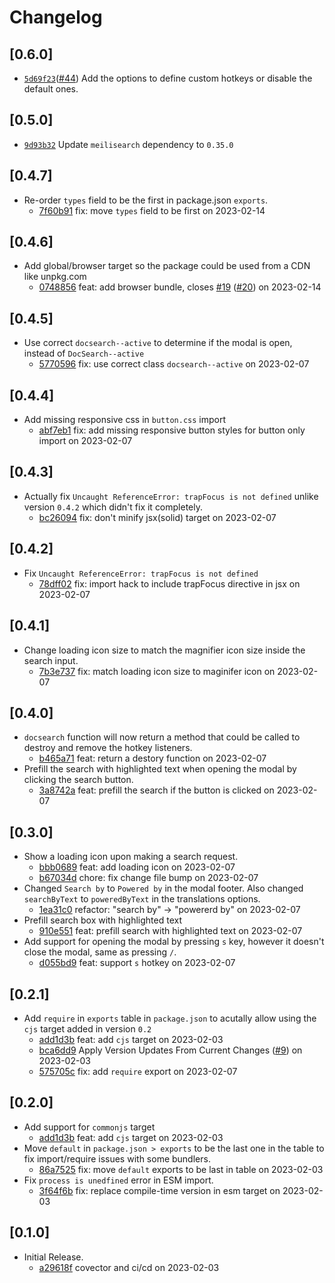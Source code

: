 # Changelog

## \[0.6.0]

-   [`5d69f23`](https://github.com/tauri-apps/meilisearch-docsearch/commit/5d69f23ce32b40710460b1b23b4917ade00131e8)([#44](https://github.com/tauri-apps/meilisearch-docsearch/pull/44))
    Add the options to define custom hotkeys or disable the default ones.

## \[0.5.0]

-   [`9d93b32`](https://github.com/tauri-apps/meilisearch-docsearch/commit/9d93b32b47f247069acd4bfbb6297e5a9de68e80)
    Update `meilisearch` dependency to `0.35.0`

## \[0.4.7]

-   Re-order `types` field to be the first in package.json `exports`.
    -   [7f60b91](https://github.com/tauri-apps/meilisearch-docsearch/commit/7f60b91de672b7d9c8d4444647e12fa4fe2f443c)
        fix: move `types` field to be first on 2023-02-14

## \[0.4.6]

-   Add global/browser target so the package could be used from a CDN like
    unpkg.com
    -   [0748856](https://github.com/tauri-apps/meilisearch-docsearch/commit/0748856d256120020434735eb70d78b4f3c55a57)
        feat: add browser bundle, closes
        [#19](https://github.com/tauri-apps/meilisearch-docsearch/pull/19)
        ([#20](https://github.com/tauri-apps/meilisearch-docsearch/pull/20)) on
        2023-02-14

## \[0.4.5]

-   Use correct `docsearch--active` to determine if the modal is open, instead
    of `DocSearch--active`
    -   [5770596](https://github.com/tauri-apps/meilisearch-docsearch/commit/5770596cbe6d4dc9e90b7f33e15fb0d4b93658c4)
        fix: use correct class `docsearch--active` on 2023-02-07

## \[0.4.4]

-   Add missing responsive css in `button.css` import
    -   [abf7eb1](https://github.com/tauri-apps/meilisearch-docsearch/commit/abf7eb1adcdcdc479beabba3f9262f8abbb5652c)
        fix: add missing responsive button styles for button only import on
        2023-02-07

## \[0.4.3]

-   Actually fix `Uncaught ReferenceError: trapFocus is not defined` unlike
    version `0.4.2` which didn't fix it completely.
    -   [bc26094](https://github.com/tauri-apps/meilisearch-docsearch/commit/bc26094eb9330edf7a4d03748d1e53aaa1e66b30)
        fix: don't minify jsx(solid) target on 2023-02-07

## \[0.4.2]

-   Fix `Uncaught ReferenceError: trapFocus is not defined`
    -   [78dff02](https://github.com/tauri-apps/meilisearch-docsearch/commit/78dff02b5cb4f97f971063e42d69d9d138d0cdd4)
        fix: import hack to include trapFocus directive in jsx on 2023-02-07

## \[0.4.1]

-   Change loading icon size to match the magnifier icon size inside the search
    input.
    -   [7b3e737](https://github.com/tauri-apps/meilisearch-docsearch/commit/7b3e737f567b7f433ba3c9079be50d968a7169f5)
        fix: match loading icon size to maginifer icon on 2023-02-07

## \[0.4.0]

-   `docsearch` function will now return a method that could be called to
    destroy and remove the hotkey listeners.
    -   [b465a71](https://github.com/tauri-apps/meilisearch-docsearch/commit/b465a7121febf0cd9df3bf9f14b84d1bbc6c6f7c)
        feat: return a destory function on 2023-02-07
-   Prefill the search with highlighted text when opening the modal by clicking
    the search button.
    -   [3a8742a](https://github.com/tauri-apps/meilisearch-docsearch/commit/3a8742a6cb685630457cc322c7047c58ffb77b42)
        feat: prefill the search if the button is clicked on 2023-02-07

## \[0.3.0]

-   Show a loading icon upon making a search request.
    -   [bbb0689](https://github.com/tauri-apps/meilisearch-docsearch/commit/bbb068909703981af9ab493205c293eb03af5897)
        feat: add loading icon on 2023-02-07
    -   [b67034d](https://github.com/tauri-apps/meilisearch-docsearch/commit/b67034dea04e7988a0762575a55c191c34c25ec3)
        chore: fix change file bump on 2023-02-07
-   Changed `Search by` to `Powered by` in the modal footer. Also changed
    `searchByText` to `poweredByText` in the translations options.
    -   [1ea31c0](https://github.com/tauri-apps/meilisearch-docsearch/commit/1ea31c058fb9121c9112b61bffcac83a15f0ad34)
        refactor: "search by" -> "powererd by" on 2023-02-07
-   Prefill search box with highlighted text
    -   [910e551](https://github.com/tauri-apps/meilisearch-docsearch/commit/910e5515231252e39478338d6e13ac6f0d8d94b7)
        feat: prefill search with highlighted text on 2023-02-07
-   Add support for opening the modal by pressing `s` key, however it doesn't
    close the modal, same as pressing `/`.
    -   [d055bd9](https://github.com/tauri-apps/meilisearch-docsearch/commit/d055bd9e6bc9371978900bdf8a10908547a3e419)
        feat: support `s` hotkey on 2023-02-07

## \[0.2.1]

-   Add `require` in `exports` table in `package.json` to acutally allow using
    the `cjs` target added in version `0.2`
    -   [add1d3b](https://github.com/tauri-apps/meilisearch-docsearch/commit/add1d3b8fba49a5801f8fade9b1b9e8de3ec1e59)
        feat: add `cjs` target on 2023-02-03
    -   [bca6dd9](https://github.com/tauri-apps/meilisearch-docsearch/commit/bca6dd918eff27ba9e960347aef0beda7e137a37)
        Apply Version Updates From Current Changes
        ([#9](https://github.com/tauri-apps/meilisearch-docsearch/pull/9)) on
        2023-02-03
    -   [575705c](https://github.com/tauri-apps/meilisearch-docsearch/commit/575705cacd45734f2b7d18ace965d26fe79188bb)
        fix: add `require` export on 2023-02-07

## \[0.2.0]

-   Add support for `commonjs` target
    -   [add1d3b](https://github.com/tauri-apps/meilisearch-docsearch/commit/add1d3b8fba49a5801f8fade9b1b9e8de3ec1e59)
        feat: add `cjs` target on 2023-02-03
-   Move `default` in `package.json > exports` to be the last one in the table
    to fix import/require issues with some bundlers.
    -   [86a7525](https://github.com/tauri-apps/meilisearch-docsearch/commit/86a7525286d470457170f3957ec59b8a28087aac)
        fix: move `default` exports to be last in table on 2023-02-03
-   Fix `process is unedfined` error in ESM import.
    -   [3f64f6b](https://github.com/tauri-apps/meilisearch-docsearch/commit/3f64f6b36fecb1544fa8ad9d9d43f507cd9d2c97)
        fix: replace compile-time version in esm target on 2023-02-03

## \[0.1.0]

-   Initial Release.
    -   [a29618f](https://github.com/tauri-apps/meilisearch-docsearch/commit/a29618fa5c9efa26dfcc99e68951609ecf35204e)
        covector and ci/cd on 2023-02-03
